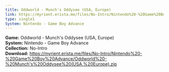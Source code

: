 ```yaml
---
title: Oddworld - Munch's Oddysee (USA, Europe)
link: https://myrient.erista.me/files/No-Intro/Nintendo%20-%20Game%20Boy%20Advance/Oddworld%20-%20Munch's%20Oddysee%20(USA,%20Europe).zip
type: single1
System: Nintendo - Game Boy Advance
---
```

<b>Game:</b> Oddworld - Munch's Oddysee (USA, Europe)<br>
<b>System:</b> Nintendo - Game Boy Advance<br>
<b>Collection:</b> No-Intro<br>
<b>Download:</b> https://myrient.erista.me/files/No-Intro/Nintendo%20-%20Game%20Boy%20Advance/Oddworld%20-%20Munch's%20Oddysee%20(USA,%20Europe).zip